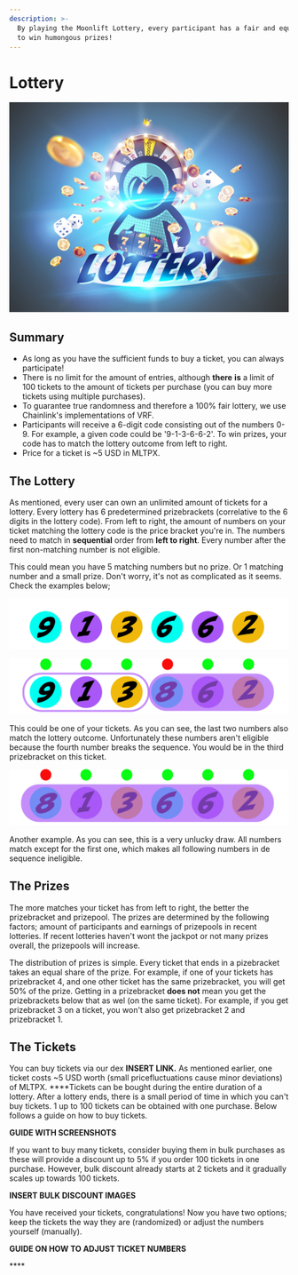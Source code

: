 ```yaml
---
description: >-
  By playing the Moonlift Lottery, every participant has a fair and equal chance
  to win humongous prizes!
---
```


# Lottery

![](../.gitbook/assets/lottery-coming-soon1.jpg)

## Summary

* As long as you have the sufficient funds to buy a ticket, you can always participate!
* There is no limit for the amount of entries, although **there** **is** a limit of 100 tickets to the amount of tickets per purchase \(you can buy more tickets using multiple purchases\).
* To guarantee true randomness and therefore a 100% fair lottery, we use Chainlink's implementations of VRF.
* Participants will receive a 6-digit code consisting out of the numbers 0-9. For example, a given code could be '9-1-3-6-6-2'. To win prizes, your code has to match the lottery outcome from left to right.
* Price for a ticket is ~5 USD in MLTPX.

## The Lottery

As mentioned, every user can own an unlimited amount of tickets for a lottery. Every lottery has 6 predetermined prizebrackets \(correlative to the 6 digits in the lottery code\). From left to right, the amount of numbers on your ticket matching the lottery code is the price bracket you're in. The numbers need to match in **sequential** order from **left to right**. Every number after the first non-matching number is not eligible.

This could mean you have 5 matching numbers but no prize. Or 1 matching number and a small prize.  Don't worry, it's not as complicated as it seems. Check the examples below;

![Possible Lottery outcome](../.gitbook/assets/ballen.png)

![Ticket Example \#1](../.gitbook/assets/ballen-1.1%20%281%29.png)

This could be one of your tickets. As you can see, the last two numbers also match the lottery outcome. Unfortunately these numbers aren't eligible because the fourth number breaks the sequence. You would be in the third prizebracket on this ticket.

![Ticket Example \#2](../.gitbook/assets/ballen-2.1.png)

Another example. As you can see, this is a very unlucky draw. All numbers match except for the first one, which makes all following numbers in de sequence ineligible.



## The Prizes

The more matches your ticket has from left to right, the better the prizebracket and prizepool. The prizes are determined by the following factors; amount of participants and earnings of prizepools in recent lotteries. If recent lotteries haven't wont the jackpot or not many prizes overall, the prizepools will increase.

The distribution of prizes is simple. Every ticket that ends in a pizebracket takes an equal share of the prize. For example, if one of your tickets has prizebracket 4, and one other ticket has the same prizebracket, you will get 50% of the prize. Getting in a prizebracket **does not** mean you get the prizebrackets below that as wel \(on the same ticket\). For example, if you get prizebracket 3 on a ticket, you won't also get prizebracket 2 and prizebracket 1.

## The Tickets

You can buy tickets via our dex **INSERT LINK.** As mentioned earlier, one ticket costs ~5 USD worth \(small pricefluctuations cause minor deviations\) of MLTPX. ****Tickets can be bought during the entire duration of a lottery. After a lottery ends, there is a small period of time in which you can't buy tickets. 1 up to 100 tickets can be obtained with one purchase. Below follows a guide on how to buy tickets.

**GUIDE WITH SCREENSHOTS**

If you want to buy many tickets, consider buying them in bulk purchases as these will provide a discount up to 5% if you order 100 tickets in one purchase. However, bulk discount already starts at 2 tickets and it gradually scales up towards 100 tickets.

**INSERT BULK DISCOUNT IMAGES**

You have received your tickets, congratulations! Now you have two options; keep the tickets the way they are \(randomized\) or adjust the numbers yourself \(manually\). 

**GUIDE ON HOW TO ADJUST TICKET NUMBERS**

\*\*\*\*





